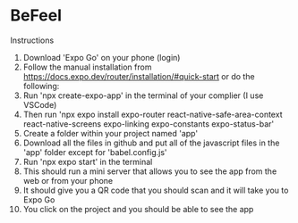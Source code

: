# BeFeel

Instructions
1. Download 'Expo Go' on your phone (login)
2. Follow the manual installation from https://docs.expo.dev/router/installation/#quick-start or do the following:
4. Run 'npx create-expo-app' in the terminal of your complier (I use VSCode)
5. Then run 'npx expo install expo-router react-native-safe-area-context react-native-screens expo-linking expo-constants expo-status-bar'
6. Create a folder within your project named 'app'
7. Download all the files in github and put all of the javascript files in the 'app' folder except for 'babel.config.js'
8. Run  'npx expo start' in the terminal 
9. This should run a mini server that allows you to see the app from the web or from your phone
10. It should give you a QR code that you should scan and it will take you to Expo Go
11. You click on the project and you should be able to see the app
